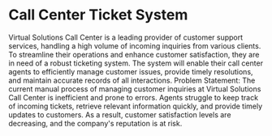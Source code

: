 # Call Center Ticket System

Virtual Solutions Call Center is a leading provider of customer support services, handling a high volume of incoming inquiries from various clients. To streamline their operations and enhance customer satisfaction, they are in need of a robust ticketing system. The system will enable their call center agents to efficiently manage customer issues, provide timely resolutions, and maintain accurate records of all interactions.
Problem Statement: The current manual process of managing customer inquiries at Virtual Solutions Call Center is inefficient and prone to errors. Agents struggle to keep track of incoming tickets, retrieve relevant information quickly, and provide timely updates to customers. As a result, customer satisfaction levels are decreasing, and the company's reputation is at risk.

